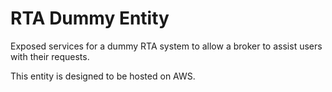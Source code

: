 # RTA Dummy Entity
Exposed services for a dummy RTA system to allow a broker to assist users with their requests.

This entity is designed to be hosted on AWS.
